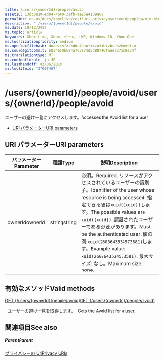 ```yaml
---
title: /users/{ownerId}/people/avoid
assetID: 13dc3a10-ed04-4600-3afb-aa95a4139a06
permalink: en-us/docs/xboxlive/rest/uri-privacyusersxuidpeopleavoid.html
description: " /users/{ownerId}/people/avoid"
ms.date: 10/12/2017
ms.topic: article
keywords: Xbox Live, Xbox, ゲーム, UWP, Windows 10, Xbox One
ms.localizationpriority: medium
ms.openlocfilehash: d0ae745f825d6afda87167859b12bcc52b899f18
ms.sourcegitcommit: b034650b684a767274d5d88746faeea373c8e34f
ms.translationtype: MT
ms.contentlocale: ja-JP
ms.lasthandoff: 03/06/2019
ms.locfileid: "57607487"
---
```

# <a name="usersowneridpeopleavoid"></a><span data-ttu-id="96171-104">/users/{ownerId}/people/avoid</span><span class="sxs-lookup"><span data-stu-id="96171-104">/users/{ownerId}/people/avoid</span></span>
<span data-ttu-id="96171-105">ユーザーの避け一覧にアクセスします。</span><span class="sxs-lookup"><span data-stu-id="96171-105">Accesses the Avoid list for a user</span></span>

  * [<span data-ttu-id="96171-106">URI パラメーター</span><span class="sxs-lookup"><span data-stu-id="96171-106">URI parameters</span></span>](#ID4EQ)

<a id="ID4EQ"></a>


## <a name="uri-parameters"></a><span data-ttu-id="96171-107">URI パラメーター</span><span class="sxs-lookup"><span data-stu-id="96171-107">URI parameters</span></span>

| <span data-ttu-id="96171-108">パラメーター</span><span class="sxs-lookup"><span data-stu-id="96171-108">Parameter</span></span>| <span data-ttu-id="96171-109">種類</span><span class="sxs-lookup"><span data-stu-id="96171-109">Type</span></span>| <span data-ttu-id="96171-110">説明</span><span class="sxs-lookup"><span data-stu-id="96171-110">Description</span></span>|
| --- | --- | --- |
| <span data-ttu-id="96171-111">ownerId</span><span class="sxs-lookup"><span data-stu-id="96171-111">ownerId</span></span>| <span data-ttu-id="96171-112">string</span><span class="sxs-lookup"><span data-stu-id="96171-112">string</span></span>| <span data-ttu-id="96171-113">必須。</span><span class="sxs-lookup"><span data-stu-id="96171-113">Required.</span></span> <span data-ttu-id="96171-114">リソースがアクセスされているユーザーの識別子。</span><span class="sxs-lookup"><span data-stu-id="96171-114">Identifier of the user whose resource is being accessed.</span></span> <span data-ttu-id="96171-115">指定できる値は<code>xuid({xuid})</code>します。</span><span class="sxs-lookup"><span data-stu-id="96171-115">The possible values are <code>xuid({xuid})</code>.</span></span> <span data-ttu-id="96171-116">認証されたユーザーである必要があります。</span><span class="sxs-lookup"><span data-stu-id="96171-116">Must be the authenticated user.</span></span> <span data-ttu-id="96171-117">値の例:<code>xuid(2603643534573581)</code>します。</span><span class="sxs-lookup"><span data-stu-id="96171-117">Example value: <code>xuid(2603643534573581)</code>.</span></span> <span data-ttu-id="96171-118">最大サイズ: なし。</span><span class="sxs-lookup"><span data-stu-id="96171-118">Maximum size: none.</span></span> |

<a id="ID4ERB"></a>


## <a name="valid-methods"></a><span data-ttu-id="96171-119">有効なメソッド</span><span class="sxs-lookup"><span data-stu-id="96171-119">Valid methods</span></span>

[<span data-ttu-id="96171-120">GET (/users/{ownerId}/people/avoid)</span><span class="sxs-lookup"><span data-stu-id="96171-120">GET (/users/{ownerId}/people/avoid)</span></span>](uri-privacyusersxuidpeopleavoidget.md)

<span data-ttu-id="96171-121">&nbsp;&nbsp;ユーザーの避け一覧を取得します。</span><span class="sxs-lookup"><span data-stu-id="96171-121">&nbsp;&nbsp;Gets the Avoid list for a user.</span></span>

<a id="ID4E2B"></a>


## <a name="see-also"></a><span data-ttu-id="96171-122">関連項目</span><span class="sxs-lookup"><span data-stu-id="96171-122">See also</span></span>

<a id="ID4E4B"></a>


##### <a name="parent"></a><span data-ttu-id="96171-123">Parent</span><span class="sxs-lookup"><span data-stu-id="96171-123">Parent</span></span>

[<span data-ttu-id="96171-124">プライバシーの Uri</span><span class="sxs-lookup"><span data-stu-id="96171-124">Privacy URIs</span></span>](atoc-reference-privacyv2.md)
